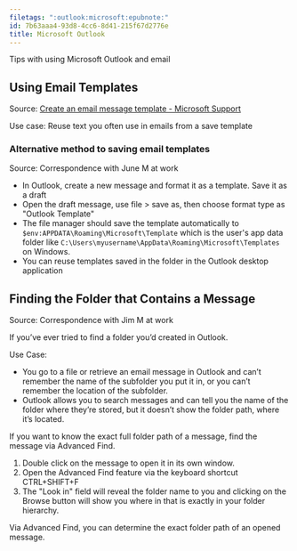 ```yaml
---
filetags: ":outlook:microsoft:epubnote:"
id: 7b63aaa4-93d8-4cc6-8d41-215f67d2776e
title: Microsoft Outlook
---
```


Tips with using Microsoft Outlook and email

## Using Email Templates

Source: [Create an email message template - Microsoft
Support](https://support.microsoft.com/en-us/office/create-an-email-message-template-43ec7142-4dd0-4351-8727-bd0977b6b2d1)

Use case: Reuse text you often use in emails from a save template

### Alternative method to saving email templates

Source: Correspondence with June M at work

- In Outlook, create a new message and format it as a template. Save it
  as a draft
- Open the draft message, use file \> save as, then choose format type
  as "Outlook Template"
- The file manager should save the template automatically to
  `$env:APPDATA\Roaming\Microsoft\Template` which is the user's app data
  folder like `C:\Users\myusername\AppData\Roaming\Microsoft\Templates`
  on Windows.
- You can reuse templates saved in the folder in the Outlook desktop
  application

## Finding the Folder that Contains a Message

Source: Correspondence with Jim M at work

If you’ve ever tried to find a folder you’d created in Outlook.

Use Case:

- You go to a file or retrieve an email message in Outlook and can’t
  remember the name of the subfolder you put it in, or you can’t
  remember the location of the subfolder.
- Outlook allows you to search messages and can tell you the name of the
  folder where they’re stored, but it doesn’t show the folder path,
  where it’s located.

If you want to know the exact full folder path of a message, find the
message via Advanced Find.

1.  Double click on the message to open it in its own window.
2.  Open the Advanced Find feature via the keyboard shortcut
    CTRL+SHIFT+F
3.  The "Look in" field will reveal the folder name to you and clicking
    on the Browse button will show you where in that is exactly in your
    folder hierarchy.

Via Advanced Find, you can determine the exact folder path of an opened
message.
